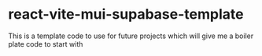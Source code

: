 # react-vite-mui-supabase-template
This is a  template code to use for future projects which will give me a boiler plate code to start with
